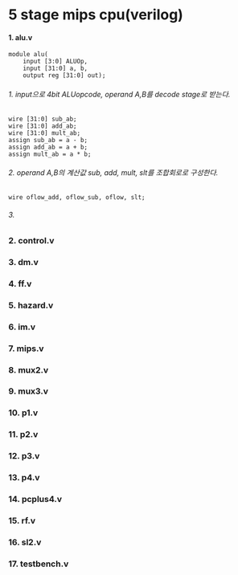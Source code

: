 # 5 stage mips cpu(verilog)
#### 1. alu.v
	module alu(
		input [3:0] ALUOp,
		input [31:0] a, b,
		output reg [31:0] out);
###### 1. input으로 4bit ALUopcode,  operand A,B를 decode stage로 받는다.
	wire [31:0] sub_ab;
	wire [31:0] add_ab;
	wire [31:0] mult_ab;
	assign sub_ab = a - b;
	assign add_ab = a + b;
	assign mult_ab = a * b;
###### 2. operand A,B의 계산값 sub, add, mult, slt를 조합회로로 구성한다.
	wire oflow_add, oflow_sub, oflow, slt;
###### 3.  
###### 
######
######
### 2. control.v
### 3. dm.v
### 4. ff.v
### 5. hazard.v
### 6. im.v
### 7. mips.v
### 8. mux2.v
### 9. mux3.v
### 10. p1.v
### 11. p2.v
### 12. p3.v
### 13. p4.v
### 14. pcplus4.v
### 15. rf.v
### 16. sl2.v
### 17. testbench.v 
<!--stackedit_data:
eyJoaXN0b3J5IjpbLTIwMDkyMjA0NDAsNTcwNDQ4MDc1LDY0MT
kyNzkzOCwtMjA0NzA1MjYyN119
-->